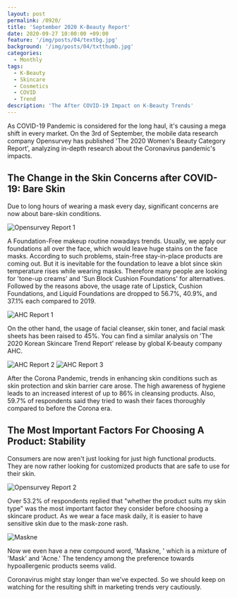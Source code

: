 ```yaml
---
layout: post
permalink: /0920/
title: 'September 2020 K-Beauty Report'
date: 2020-09-27 10:00:00 +09:00
feature: '/img/posts/04/textbg.jpg'
background: '/img/posts/04/txtthumb.jpg'
categories:
  - Monthly
tags:
  - K-Beauty
  - Skincare
  - Cosmetics
  - COVID
  - Trend
description: 'The After COVID-19 Impact on K-Beauty Trends'
---
```



As COVID-19 Pandemic is considered for the long haul, it's causing a mega shift in every market. On the 3rd of September, the mobile data research company Opensurvey has published 'The 2020 Women's Beauty Category Report', analyzing in-depth research about the Coronavirus pandemic's impacts.

## The Change in the Skin Concerns after COVID-19: Bare Skin

Due to long hours of wearing a mask every day, significant concerns are now about bare-skin conditions.

![Opensurvey Report 1](/img/posts/04/graph1.jpg)

A Foundation-Free makeup routine nowadays trends. Usually, we apply our foundations all over the face, which would leave huge stains on the face masks. According to such problems, stain-free stay-in-place products are coming out. But it is inevitable for the foundation to leave a blot since skin temperature rises while wearing masks. Therefore many people are looking for 'tone-up creams' and 'Sun Block Cushion Foundations' for alternatives.
Followed by the reasons above, the usage rate of Lipstick, Cushion Foundations, and Liquid Foundations are dropped to 56.7%, 40.9%, and 37.1% each compared to 2019.

![AHC Report 1](/img/posts/04/ahc1.jpeg)

On the other hand, the usage of facial cleanser, skin toner, and facial mask sheets has been raised to 45%. You can find a similar analysis on 'The 2020 Korean Skincare Trend Report' release by global K-beauty company AHC.

![AHC Report 2](/img/posts/04/ahc2.jpeg)
![AHC Report 3](/img/posts/04/ahc3.jpeg)

After the Corona Pandemic, trends in enhancing skin conditions such as skin protection and skin barrier care arose.  The high awareness of hygiene leads to an increased interest of up to 86% in cleansing products. Also, 59.7% of respondents said they tried to wash their faces thoroughly compared to before the Corona era.



## The Most Important Factors For Choosing A Product: Stability

Consumers are now aren't just looking for just high functional products. They are now rather looking for customized products that are safe to use for their skin.

![Opensurvey Report 2](/img/posts/04/graph2.jpg)

Over 53.2% of respondents replied that "whether the product suits my skin type" was the most important factor they consider before choosing a skincare product. As we wear a face mask daily, it is easier to have sensitive skin due to the mask-zone rash.

![Maskne](/img/posts/04/maskne.jpg)

Now we even have a new compound word, 'Maskne, ' which is a mixture of 'Mask' and 'Acne.' The tendency among the preference towards hypoallergenic products seems valid.

Coronavirus might stay longer than we've expected. So we should keep on watching for the resulting shift in marketing trends very cautiously.

